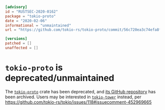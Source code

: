 ```toml
[advisory]
id = "RUSTSEC-2020-0162"
package = "tokio-proto"
date = "2020-02-06"
informational = "unmaintained"
url = "https://github.com/tokio-rs/tokio-proto/commit/56c720ea3c74efa8f39e36c24e609628222b16a1"

[versions]
patched = []
unaffected = []
```

# `tokio-proto` is deprecated/unmaintained

The [`tokio-proto`](https://crates.io/crates/tokio-proto) crate has been deprecated, and [its GitHub repository](https://github.com/tokio-rs/tokio-proto) has been archived.
Users may be interested in [`tokio-tower`](https://crates.io/crates/tokio-tower) instead, per https://github.com/tokio-rs/tokio/issues/118#issuecomment-452969665

